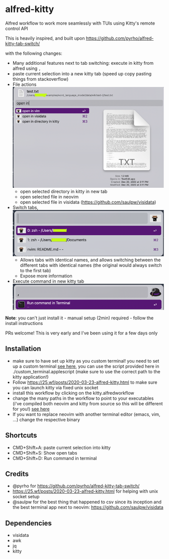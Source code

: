 # alfred-kitty

Alfred workflow to work more seamlessly with TUIs using Kitty's remote control API

This is heavily inspired, and built upon https://github.com/pyrho/alfred-kitty-tab-switch/

with the following changes:

- Many additional features next to tab switching: execute in kitty from alfred using `,`
- paste current selection into a new kitty tab (speed up copy pasting things from stackoverflow)
- File actions ![see here](./file_acitons.png)
    - open selected directory in kitty in new tab
    - open selected file in neovim
    - open selected file in visidata (https://github.com/saulpw/visidata)
- Switch tabs, ![see here](./switch_tabs.png)
    - Allows tabs with identical names, and allows switching between the different tabs with identical names (the original would always switch to the first tab)
    - Expose more information
- Execute command in new kitty tab ![see here](./execute_in_kitty.png)

**Note**: you can't just install it - manual setup (2min) required -  follow the install instructions

PRs welcome! This is very early and I've been using it for a few days only



## Installation

- make sure to have set up kitty as you custom terminal! you need to set up a custom terminal [see here](https://www.alfredapp.com/help/features/terminal/), you can use the script provided here in ./custom_terminal.applescript  (make sure to use the correct path to the kitty application!)
- Follow https://25.wf/posts/2020-03-23-alfred-kitty.html to make sure you can launch kitty via fixed unix socket
- install this workflow by clicking on the kitty.alfredworkflow
- change the many paths in the workflow to point to your executables (i've compiled both neovim and kitty from source so this will be different for you!) [see here](./change_paths.png)
- If you want to replace neovim with another terminal editor (emacs, vim, ...) change the respective binary


## Shortcuts

- CMD+Shift+A: paste current selection into kitty
- CMD+Shift+S: Show open tabs
- CMD+Shift+D: Run command in terminal


## Credits

- @pyrho for https://github.com/pyrho/alfred-kitty-tab-switch/
- https://25.wf/posts/2020-03-23-alfred-kitty.html for helping with unix socket setup
- @saulpw for the best thing that happened to csv since its inception and the best terminal app next to neovim: https://github.com/saulpw/visidata


## Dependencies

- visidata
- awk
- jq
- kitty
